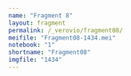 ```yaml
---
name: "Fragment 8"
layout: fragment
permalink: /_verovio/fragment08/
meifile: "Fragment08-1434.mei"
notebook: "1"
shortname: "Fragment08"
imgfile: "1434"
---
```

